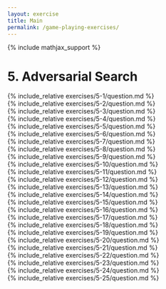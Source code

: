 ```yaml
---
layout: exercise
title: Main
permalink: /game-playing-exercises/
---
```


{% include mathjax_support %}

# 5. Adversarial Search

<div><i class="arrow-up" data-chapter="game-playing-exercises" data-exercise="ex_1" data-rating="0"></i></div>
{% include_relative exercises/5-1/question.md %}

<div><i class="arrow-up" data-chapter="game-playing-exercises" data-exercise="ex_2" data-rating="0"></i></div>
{% include_relative exercises/5-2/question.md %}

<div><i class="arrow-up" data-chapter="game-playing-exercises" data-exercise="ex_3" data-rating="0"></i></div>
{% include_relative exercises/5-3/question.md %}

<div><i class="arrow-up" data-chapter="game-playing-exercises" data-exercise="ex_4" data-rating="0"></i></div>
{% include_relative exercises/5-4/question.md %}

<div><i class="arrow-up" data-chapter="game-playing-exercises" data-exercise="ex_5" data-rating="0"></i></div>
{% include_relative exercises/5-5/question.md %}

<div><i class="arrow-up" data-chapter="game-playing-exercises" data-exercise="ex_6" data-rating="0"></i></div>
{% include_relative exercises/5-6/question.md %}

<div><i class="arrow-up" data-chapter="game-playing-exercises" data-exercise="ex_7" data-rating="0"></i></div>
{% include_relative exercises/5-7/question.md %}

<div><i class="arrow-up" data-chapter="game-playing-exercises" data-exercise="ex_8" data-rating="0"></i></div>
{% include_relative exercises/5-8/question.md %}

<div><i class="arrow-up" data-chapter="game-playing-exercises" data-exercise="ex_9" data-rating="0"></i></div>
{% include_relative exercises/5-9/question.md %}

<div><i class="arrow-up" data-chapter="game-playing-exercises" data-exercise="ex_10" data-rating="0"></i></div>
{% include_relative exercises/5-10/question.md %}

<div><i class="arrow-up" data-chapter="game-playing-exercises" data-exercise="ex_11" data-rating="0"></i></div>
{% include_relative exercises/5-11/question.md %}

<div><i class="arrow-up" data-chapter="game-playing-exercises" data-exercise="ex_12" data-rating="0"></i></div>
{% include_relative exercises/5-12/question.md %}

<div><i class="arrow-up" data-chapter="game-playing-exercises" data-exercise="ex_13" data-rating="0"></i></div>
{% include_relative exercises/5-13/question.md %}

<div><i class="arrow-up" data-chapter="game-playing-exercises" data-exercise="ex_14" data-rating="0"></i></div>
{% include_relative exercises/5-14/question.md %}

<div><i class="arrow-up" data-chapter="game-playing-exercises" data-exercise="ex_15" data-rating="0"></i></div>
{% include_relative exercises/5-15/question.md %}

<div><i class="arrow-up" data-chapter="game-playing-exercises" data-exercise="ex_16" data-rating="0"></i></div>
{% include_relative exercises/5-16/question.md %}

<div><i class="arrow-up" data-chapter="game-playing-exercises" data-exercise="ex_17" data-rating="0"></i></div>
{% include_relative exercises/5-17/question.md %}

<div><i class="arrow-up" data-chapter="game-playing-exercises" data-exercise="ex_18" data-rating="0"></i></div>
{% include_relative exercises/5-18/question.md %}

<div><i class="arrow-up" data-chapter="game-playing-exercises" data-exercise="ex_19" data-rating="0"></i></div>
{% include_relative exercises/5-19/question.md %}

<div><i class="arrow-up" data-chapter="game-playing-exercises" data-exercise="ex_20" data-rating="0"></i></div>
{% include_relative exercises/5-20/question.md %}

<div><i class="arrow-up" data-chapter="game-playing-exercises" data-exercise="ex_21" data-rating="0"></i></div>
{% include_relative exercises/5-21/question.md %}

<div><i class="arrow-up" data-chapter="game-playing-exercises" data-exercise="ex_22" data-rating="0"></i></div>
{% include_relative exercises/5-22/question.md %}

<div><i class="arrow-up" data-chapter="game-playing-exercises" data-exercise="ex_23" data-rating="0"></i></div>
{% include_relative exercises/5-23/question.md %}

<div><i class="arrow-up" data-chapter="game-playing-exercises" data-exercise="ex_24" data-rating="0"></i></div>
{% include_relative exercises/5-24/question.md %}

<div><i class="arrow-up" data-chapter="game-playing-exercises" data-exercise="ex_25" data-rating="0"></i></div>
{% include_relative exercises/5-25/question.md %}
